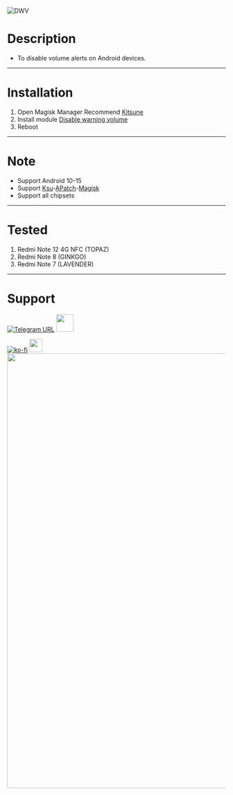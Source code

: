 ![DWV](https://github.com/user-attachments/assets/1011603d-3a96-4dd9-9ac2-53cf40621a97)
# Description
- To disable volume alerts on Android devices.
<hr/>

# Installation
1. Open Magisk Manager Recommend [Kitsune](https://github.com/HuskyDG/magisk-files/releases)
2. Install module [Disable warning volume](https://ouo.io/p9A3U5)
3. Reboot
<hr/>

# Note
- Support Android 10-15
- Support [Ksu](https://github.com/tiann/KernelSU/releases)-[APatch](https://github.com/bmax121/APatch/releases/tag/10763)-[Magisk](https://github.com/topjohnwu/Magisk/releases/tag/v28.0)
- Support all chipsets
<hr/>

# Tested
1. Redmi Note 12 4G NFC (TOPAZ)
2. Redmi Note 8 (GINKGO)
3. Redmi Note 7 (LAVENDER)
<hr/>

# Support
[![Telegram URL](https://img.shields.io/badge/Telegram-Join-2CA5E?style=social&logo=telegram)](https://t.me/modulkuntul)
   <img src="https://github.com/Anmol-Baranwal/Cool-GIFs-For-GitHub/assets/74038190/34376b0e-4ae2-4278-9d3d-82e8016a87d6" width="40">&nbsp;
   
[![ko-fi](https://www.ko-fi.com/img/githubbutton_sm.svg)](https://ko-fi.com/illumi666)
<img src="https://raw.githubusercontent.com/innng/innng/master/assets/kyubey.gif" height="30" />
<img src="https://user-images.githubusercontent.com/74038190/212284100-561aa473-3905-4a80-b561-0d28506553ee.gif" width="1000">
